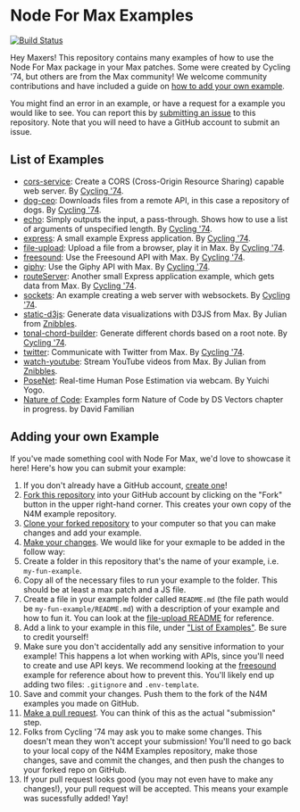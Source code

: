 # Node For Max Examples
[![Build Status](https://travis-ci.org/Cycling74/n4m-examples.svg?branch=master)](https://travis-ci.org/Cycling74/n4m-examples)

Hey Maxers! This repository contains many examples of how to use the Node For Max package in your Max patches. Some were created by Cycling '74, but others are from the Max community! We welcome community contributions and have included a guide on [how to add your own example](#adding-your-own-example). 

You might find an error in an example, or have a request for a example you would like to see. You can report this by [submitting an issue](https://github.com/Cycling74/n4m-examples/issues/new) to this repository. Note that you will need to have a GitHub account to submit an issue.

## List of Examples

* [cors-service](https://github.com/Cycling74/n4m-examples/tree/master/cors-service): Create a CORS (Cross-Origin Resource Sharing) capable web server. By [Cycling '74](https://github.com/Cycling74).
* [dog-ceo](https://github.com/Cycling74/n4m-examples/tree/master/dog-ceo): Downloads files from a remote API, in this case a repository of dogs. By [Cycling '74](https://github.com/Cycling74).
* [echo](https://github.com/Cycling74/n4m-examples/tree/master/echo): Simply outputs the input, a pass-through. Shows how to use a list of arguments of unspecified length. By [Cycling '74](https://github.com/Cycling74).
* [express](https://github.com/Cycling74/n4m-examples/tree/master/express): A small example Express application. By [Cycling '74](https://github.com/Cycling74).
* [file-upload](https://github.com/Cycling74/n4m-examples/tree/master/file-upload): Upload a file from a browser, play it in Max. By [Cycling '74](https://github.com/Cycling74).
* [freesound](https://github.com/Cycling74/n4m-examples/tree/master/freesound): Use the Freesound API with Max. By [Cycling '74](https://github.com/Cycling74).
* [giphy](https://github.com/Cycling74/n4m-examples/tree/master/giphy): Use the Giphy API with Max. By [Cycling '74](https://github.com/Cycling74).
* [routeServer](https://github.com/Cycling74/n4m-examples/tree/master/routeServer): Another small Express application example, which gets data from Max. By [Cycling '74](https://github.com/Cycling74).
* [sockets](https://github.com/Cycling74/n4m-examples/tree/master/sockets): An example creating a web server with websockets. By [Cycling '74](https://github.com/Cycling74).
* [static-d3js](https://github.com/Cycling74/n4m-examples/tree/master/static-d3js): Generate data visualizations with D3JS from Max. By Julian from [Znibbles](https://www.znibbl.es).
* [tonal-chord-builder](https://github.com/Cycling74/n4m-examples/tree/master/tonal-chord-builder): Generate different chords based on a root note. By [Cycling '74](https://github.com/Cycling74).
* [twitter](https://github.com/Cycling74/n4m-examples/tree/master/twitter): Communicate with Twitter from Max. By [Cycling '74](https://github.com/Cycling74).
* [watch-youtube](https://github.com/Cycling74/n4m-examples/tree/master/watch-youtube): Stream YouTube videos from Max. By Julian from [Znibbles](https://www.znibbl.es).
* [PoseNet](https://github.com/Cycling74/n4m-examples/tree/master/posenet): Real-time Human Pose Estimation via webcam. By Yuichi Yogo.
* [Nature of Code](https://github.com/dfamil/n4m-examples/): Examples form Nature of Code by DS Vectors chapter in progress. by David Familian

## Adding your own Example

If you've made something cool with Node For Max, we'd love to showcase it here! Here's how you can submit your example:

1. If you don't already have a GitHub account, [create one](https://github.com/join)!
2. [Fork this repository](https://guides.github.com/activities/forking/#fork) into your GitHub account by clicking on the "Fork" button in the upper right-hand corner. This creates your own copy of the N4M example repository.
3. [Clone your forked repository](https://guides.github.com/activities/forking/#clone) to your computer so that you can make changes and add your example.
4. [Make your changes](https://guides.github.com/activities/forking/#making-changes). We would like for your exmaple to be added in the follow way:
  1. Create a folder in this repository that's the name of your example, i.e. `my-fun-example`.
  2. Copy all of the necessary files to run your example to the folder. This should be at least a max patch and a JS file.
  3. Create a file in your example folder called `README.md` (the file path would be `my-fun-example/README.md`) with a description of your example and how to fun it. You can look at the [file-upload README](https://github.com/Cycling74/n4m-examples/blob/master/file-upload/README.md) for reference.
  4. Add a link to your example in this file, under ["List of Examples"](#list-of-examples). Be sure to credit yourself!
  5. Make sure you don't accidentally add any sensitive information to your example! This happens a lot when working with APIs, since you'll need to create and use API keys. We recommend looking at the [freesound](https://github.com/Cycling74/n4m-examples/tree/master/freesound) example for reference about how to prevent this. You'll likely end up adding two files: `.gitignore` and `.env-template`.
5. Save and commit your changes. Push them to the fork of the N4M examples you made on GitHub.
6. [Make a pull request](https://guides.github.com/activities/forking/#making-a-pull-request). You can think of this as the actual "submission" step. 
7. Folks from Cycling '74 may ask you to make some changes. This doesn't mean they won't accept your submission! You'll need to go back to your local copy of the N4M Examples repository, make those changes, save and commit the changes, and then push the changes to your forked repo on GitHub.
8. If your pull request looks good (you may not even have to make any changes!), your pull request will be accepted. This means your example was sucessfully added! Yay!
